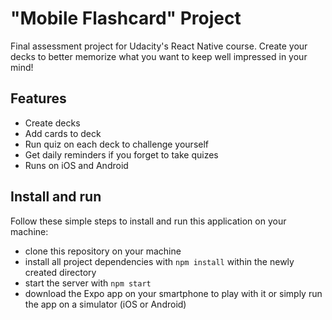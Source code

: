 # "Mobile Flashcard" Project

Final assessment project for Udacity's React Native course.
Create your decks to better memorize what you want to keep well impressed in your mind!

## Features

* Create decks
* Add cards to deck
* Run quiz on each deck to challenge yourself
* Get daily reminders if you forget to take quizes
* Runs on iOS and Android

## Install and run

Follow these simple steps to install and run this application on your machine:

* clone this repository on your machine
* install all project dependencies with `npm install` within the newly created directory
* start the server with `npm start`
* download the Expo app on your smartphone to play with it or simply run the app on a simulator (iOS or Android)
